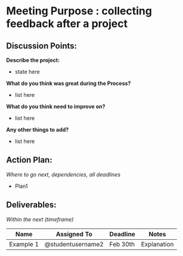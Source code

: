 
# Meeting Purpose : collecting feedback after a project

## Discussion Points:

**Describe the project:**
* state here

**What do you think was great during the Process?**
* list here

**What do you think need to improve on?** 
* list here

**Any other things to add?**
* list here

## Action Plan:
*Where to go next, dependencies, all deadlines*
* Plan1

## Deliverables:
*Within the next (timeframe)*

Name  | Assigned To | Deadline | Notes
------|-------------|----------|------
Example 1 | @studentusername2 | Feb 30th | Explanation


